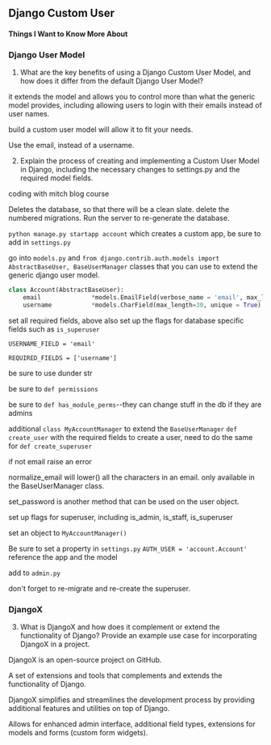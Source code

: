 ## Django Custom User

#### Things I Want to Know More About


### Django User Model




1. What are the key benefits of using a Django Custom User Model, and how does it differ from the default Django User Model?

it extends the model and allows you to control more than what the generic model provides, including allowing users to login with their emails instead of user names. 

build a custom user model will allow it to fit your needs.

Use the email, instead of a username. 


2. Explain the process of creating and implementing a Custom User Model in Django, including the necessary changes to settings.py and the required model fields.

  coding with mitch blog course

Deletes the database, so that there will be a clean slate. delete the numbered migrations. Run the server to re-generate the database. 

`python manage.py startapp account` which creates a custom app, be sure to add in `settings.py`

go into `models.py` and `from django.contrib.auth.models import AbstractBaseUser, BaseUserManager` classes that you can use to extend the generic django user model. 

```python
class Account(AbstractBaseUser):
    email              *models.EmailField(verbose_name = 'email', max_length=60, unique=True)
    username           *models.CharField(max_length=30, unique = True)
```
set all required fields, above also set up the flags for database specific fields such as `is_superuser`

`USERNAME_FIELD = 'email'`

`REQUIRED_FIELDS = ['username']`

be sure to use dunder str

be sure to `def permissions`

be sure to `def has_module_perms`--they can change stuff in the db if they are admins

additional `class MyAccountManager` to extend the `BaseUserManager`
  `def create_user` with the required fields to create a user, need to do the same for `def create_superuser`

  if not email raise an error

  normalize_email will lower() all the characters in an email. only available in the BaseUserManager class. 

  set_password is another method that can be used on the user object. 

  set up flags for superuser, including is_admin, is_staff, is_superuser

set an object to `MyAccountManager()`

Be sure to set a property in `settings.py` `AUTH_USER = 'account.Account'`  reference the app and the model

add to `admin.py`

don't forget to re-migrate and re-create the superuser.

### DjangoX

3. What is DjangoX and how does it complement or extend the functionality of Django? Provide an example use case for incorporating DjangoX in a project.

DjangoX is an open-source project on GitHub. 

A set of extensions and tools that complements and extends the functionality of Django. 

DjangoX simplifies and streamlines the development process by providing additional features and utilities on top of Django.

Allows for enhanced admin interface, additional field types, extensions for models and forms (custom form widgets). 